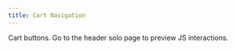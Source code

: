 ```yaml
---
title: Cart Navigation
---
```


Cart buttons. Go to the header solo page to preview JS interactions.
